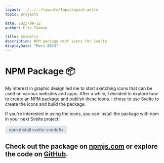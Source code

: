 ```yaml
---
layout: ../../../layouts/TopicLayout.astro
topic: projects

date: 2023-09-12
author: Eric Takman

title: Smidefix
description: NPM package with icons for Svelte 
displayDate: "Mars 2023"
---
```


# NPM Package 📦

My interest in graphic design led me to start sketching icons that can be used on various websites and apps. After a while, I decided to explore how to create an NPM package and publish these icons. I chose to use Svelte to create the icons and build the package.

If you're interested in using the icons, you can install the package with npm in your next Svelte project:

<div class="pt-2"></div>

<div style="background-color: #e2e7eb; color: #4e5d6c; width: fit-content; border-radius: .4em; padding: 4px 12px;">
	npm install svelte-smidefix
</div>

<div class="pt-2"></div>

## Check out the package on [npmjs.com](https://www.npmjs.com/package/svelte-smidefix) or explore the code on [GitHub](https://github.com/erictakman/svelte-smidefix).
